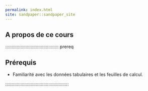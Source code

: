 ```yaml
---
permalink: index.html
site: sandpaper::sandpaper_site
---
```


## A propos de ce cours

::::::::::::::::::::::::::::::::::::::::::  prereq

## Prérequis

- Familiarité avec les données tabulaires et les feuilles de calcul.

::::::::::::::::::::::::::::::::::::::::::::::::::




